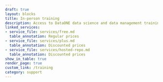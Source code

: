 ```yaml
---
draft: true
layout: blocks
title: In-person training
description: Access to DataONE data science and data management training courses
linked_services:
- service_file: services/free.md
  table_annotation: Regular prices
- service_file: services/plus.md
  table_annotation: Discounted prices
- service_file: services/hosted-repo.md
  table_annotation: Discounted prices
show_in_table: true
render_page: true
custom_link: /training
category: support
---
```

